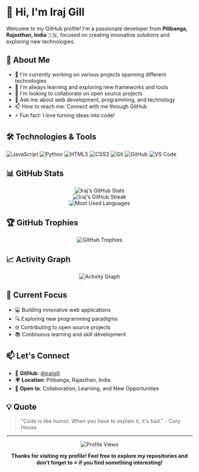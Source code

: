# 👋 Hi, I'm Iraj Gill

Welcome to my GitHub profile! I'm a passionate developer from **Pilibanga, Rajasthan, India** 🇮🇳, focused on creating innovative solutions and exploring new technologies.

## 🚀 About Me

- 🔭 I'm currently working on various projects spanning different technologies
- 🌱 I'm always learning and exploring new frameworks and tools
- 👯 I'm looking to collaborate on open source projects
- 💬 Ask me about web development, programming, and technology
- 📫 How to reach me: Connect with me through GitHub
- ⚡ Fun fact: I love turning ideas into code!

## 🛠️ Technologies & Tools

![JavaScript](https://img.shields.io/badge/-JavaScript-F7DF1E?style=flat-square&logo=javascript&logoColor=black)
![Python](https://img.shields.io/badge/-Python-3776AB?style=flat-square&logo=python&logoColor=white)
![HTML5](https://img.shields.io/badge/-HTML5-E34F26?style=flat-square&logo=html5&logoColor=white)
![CSS3](https://img.shields.io/badge/-CSS3-1572B6?style=flat-square&logo=css3&logoColor=white)
![Git](https://img.shields.io/badge/-Git-F05032?style=flat-square&logo=git&logoColor=white)
![GitHub](https://img.shields.io/badge/-GitHub-181717?style=flat-square&logo=github&logoColor=white)
![VS Code](https://img.shields.io/badge/-VS%20Code-007ACC?style=flat-square&logo=visual-studio-code&logoColor=white)

## 📊 GitHub Stats

<div align="center">
  <img src="https://github-readme-stats.vercel.app/api?username=irajgill&show_icons=true&theme=radical&hide_border=true" alt="Iraj's GitHub Stats" />
</div>

<div align="center">
  <img src="https://github-readme-streak-stats.herokuapp.com/?user=irajgill&theme=radical&hide_border=true" alt="Iraj's GitHub Streak" />
</div>

<div align="center">
  <img src="https://github-readme-stats.vercel.app/api/top-langs/?username=irajgill&layout=compact&theme=radical&hide_border=true" alt="Most Used Languages" />
</div>

## 🏆 GitHub Trophies

<div align="center">
  <img src="https://github-profile-trophy.vercel.app/?username=irajgill&theme=radical&no-frame=true&margin-w=15" alt="GitHub Trophies" />
</div>

## 📈 Activity Graph

<div align="center">
  <img src="https://github-readme-activity-graph.vercel.app/graph?username=irajgill&theme=redical&hide_border=true" alt="Activity Graph" />
</div>

## 🎯 Current Focus

- 💻 Building innovative web applications
- 🔍 Exploring new programming paradigms
- 🌐 Contributing to open source projects
- 📚 Continuous learning and skill development

## 📫 Let's Connect

- 💼 **GitHub**: [@irajgill](https://github.com/irajgill)
- 🌍 **Location**: Pilibanga, Rajasthan, India
- 📧 **Open to**: Collaboration, Learning, and New Opportunities

## 💡 Quote

> "Code is like humor. When you have to explain it, it's bad." - Cory House

---

<div align="center">
  <img src="https://komarev.com/ghpvc/?username=irajgill&color=blueviolet&style=flat-square&label=Profile+Views" alt="Profile Views" />
</div>

<div align="center">
  
  **Thanks for visiting my profile! Feel free to explore my repositories and don't forget to ⭐ if you find something interesting!**
  
</div>
